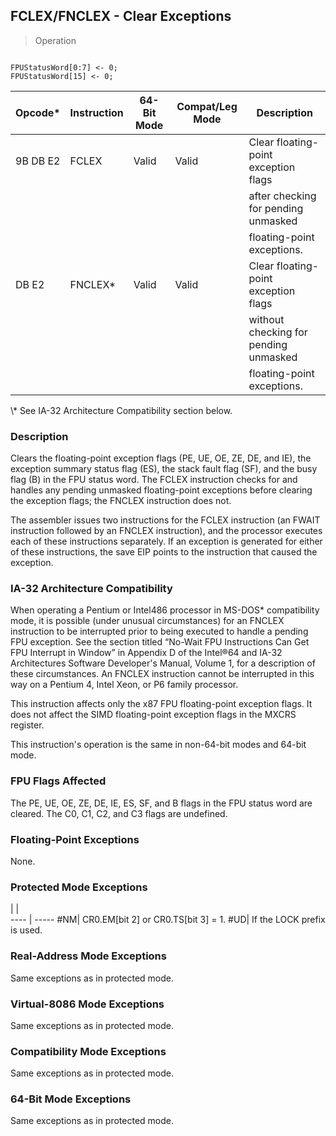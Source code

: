 ## FCLEX/FNCLEX - Clear Exceptions

> Operation
``` slim

FPUStatusWord[0:7] <- 0;
FPUStatusWord[15] <- 0;

```

 Opcode\* | Instruction| 64-Bit Mode| Compat/Leg Mode| Description                          
 ---  | --- | --- | --- | ---
 9B DB E2| FCLEX      | Valid      | Valid          | Clear floating-point exception flags 
         |            |            |                | after checking for pending unmasked  
         |            |            |                | floating-point exceptions.           
 DB E2   | FNCLEX\*    | Valid      | Valid          | Clear floating-point exception flags 
         |            |            |                | without checking for pending unmasked
         |            |            |                | floating-point exceptions.           
<aside class="notification">
\* See IA-32 Architecture Compatibility section below.
</aside>


### Description
Clears the floating-point exception flags (PE, UE, OE, ZE, DE, and IE), the
exception summary status flag (ES), the stack fault flag (SF), and the busy
flag (B) in the FPU status word. The FCLEX instruction checks for and handles
any pending unmasked floating-point exceptions before clearing the exception
flags; the FNCLEX instruction does not.

The assembler issues two instructions for the FCLEX instruction (an FWAIT instruction
followed by an FNCLEX instruction), and the processor executes each of these
instructions separately. If an exception is generated for either of these instructions,
the save EIP points to the instruction that caused the exception.


### IA-32 Architecture Compatibility
When operating a Pentium or Intel486 processor in MS-DOS\* compatibility mode,
it is possible (under unusual circumstances) for an FNCLEX instruction to be
interrupted prior to being executed to handle a pending FPU exception. See the
section titled “No-Wait FPU Instructions Can Get FPU Interrupt in Window” in
Appendix D of the Intel®64 and IA-32 Architectures Software Developer's Manual,
Volume 1, for a description of these circumstances. An FNCLEX instruction cannot
be interrupted in this way on a Pentium 4, Intel Xeon, or P6 family processor.

This instruction affects only the x87 FPU floating-point exception flags. It
does not affect the SIMD floating-point exception flags in the MXCRS register.

This instruction's operation is the same in non-64-bit modes and 64-bit mode.



### FPU Flags Affected
The PE, UE, OE, ZE, DE, IE, ES, SF, and B flags in the FPU status word are cleared.
The C0, C1, C2, and C3 flags are undefined.


### Floating-Point Exceptions
None.


### Protected Mode Exceptions
   | |  
---- | -----
 #NM| CR0.EM[bit 2] or CR0.TS[bit 3] = 1.
 #UD| If the LOCK prefix is used.        

### Real-Address Mode Exceptions
Same exceptions as in protected mode.


### Virtual-8086 Mode Exceptions
Same exceptions as in protected mode.


### Compatibility Mode Exceptions
Same exceptions as in protected mode.


### 64-Bit Mode Exceptions
Same exceptions as in protected mode.
